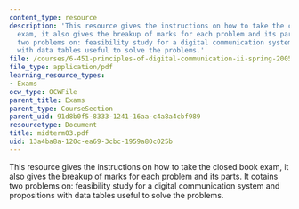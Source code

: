 ```yaml
---
content_type: resource
description: 'This resource gives the instructions on how to take the closed book
  exam, it also gives the breakup of marks for each problem and its parts. It cotains
  two problems on: feasibility study for a digital communication system and propositions
  with data tables useful to solve the problems.'
file: /courses/6-451-principles-of-digital-communication-ii-spring-2005/13a4ba8a120cea693cbc1959a80c025b_midterm03.pdf
file_type: application/pdf
learning_resource_types:
- Exams
ocw_type: OCWFile
parent_title: Exams
parent_type: CourseSection
parent_uid: 91d8b0f5-8333-1241-16aa-c4a8a4cbf989
resourcetype: Document
title: midterm03.pdf
uid: 13a4ba8a-120c-ea69-3cbc-1959a80c025b
---
```

This resource gives the instructions on how to take the closed book exam, it also gives the breakup of marks for each problem and its parts. It cotains two problems on: feasibility study for a digital communication system and propositions with data tables useful to solve the problems.